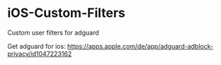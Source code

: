 # iOS-Custom-Filters
Custom user filters for adguard

Get adguard for ios: https://apps.apple.com/de/app/adguard-adblock-privacy/id1047223162

